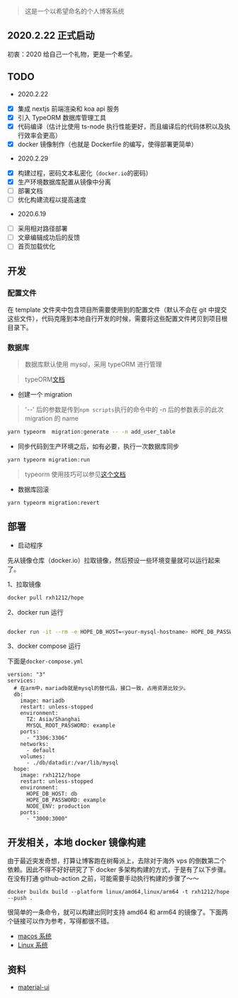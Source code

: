 > 这是一个以希望命名的个人博客系统

## 2020.2.22 正式启动

初衷：2020 给自己一个礼物，更是一个希望。

## TODO

- 2020.2.22

- [x] 集成 nextjs 前端渲染和 koa api 服务
- [x] 引入 TypeORM 数据库管理工具
- [x] 代码编译（估计比使用 ts-node 执行性能更好，而且编译后的代码体积以及执行效率会更高）
- [x] docker 镜像制作（也就是 Dockerfile 的编写，使得部署更简单）

- 2020.2.29

- [x] 构建过程，密码文本私密化（`docker.io`的密码）
- [x] 生产环境数据库配置从镜像中分离
- [ ] 部署文档
- [ ] 优化构建流程以提高速度

- 2020.6.19

- [ ] 采用相对路径部署
- [ ] 文章编辑成功后的反馈
- [ ] 首页加载优化

## 开发

### 配置文件

在 template 文件夹中包含项目所需要使用到的配置文件（默认不会在 git 中提交这些文件），代码克隆到本地自行开发的时候，需要将这些配置文件拷贝到项目根目录下。

### 数据库

> 数据库默认使用 mysql，采用 typeORM 进行管理

> typeORM[文档](https://typeorm.io/#/using-cli/installing-cli)

- 创建一个 migration

> '--' 后的参数是传到`npm scripts`执行的命令中的
> -n 后的参数表示的此次 migration 的 name

```bash
yarn typeorm  migration:generate -- -n add_user_table
```

- 同步代码到生产环境之后，如有必要，执行一次数据库同步

```bash
yarn typeorm migration:run
```

> typeorm 使用技巧可以参见[这个文档](./src/db/README.md)

- 数据库回滚

```bash
yarn typeorm migration:revert
```

## 部署

- 启动程序

先从镜像仓库（docker.io）拉取镜像，然后预设一些环境变量就可以运行起来了。

1、拉取镜像

```bash
docker pull rxh1212/hope
```

2、docker run 运行

```bash

docker run -it --rm -e HOPE_DB_HOST=<your-mysql-hostname> HOPE_DB_PASSWORD=<your-mysql-password> -p 3000:3000 --name hope  rxh1212/hope
```

3、docker compose 运行

下面是`docker-compose.yml`

```text
version: "3"
services:
  # 在arm中，mariadb就是mysql的替代品，接口一致，占用资源比较少。
  db:
    image: mariadb
    restart: unless-stopped
    environment:
      TZ: Asia/Shanghai
      MYSQL_ROOT_PASSWORD: example
    ports:
      - "3306:3306"
    networks:
      - default
    volumes:
      - ./db/datadir:/var/lib/mysql
  hope:
    image: rxh1212/hope
    restart: unless-stopped
    environment:
      HOPE_DB_HOST: db
      HOPE_DB_PASSWORD: example
      NODE_ENV: production
    ports:
      - "3000:3000"
```

## 开发相关，本地 docker 镜像构建

由于最近突发奇想，打算让博客跑在树莓派上，去除对于海外 vps 的倒数第二个依赖。因此不得不好好研究了下 docker 多架构构建的方式，于是有了以下步骤。在没有打通 github-action 之前，可能需要手动执行构建的步骤了～～

```
docker buildx build --platform linux/amd64,linux/arm64 -t rxh1212/hope --push .
```

很简单的一条命令，就可以构建出同时支持 amd64 和 arm64 的镜像了。下面两个链接可以作为参考，写得都很不错。

- [macos 系统](https://docs.docker.com/docker-for-mac/multi-arch/)
- [Linux 系统](https://www.infoq.cn/article/V9Qj0fJj6HsGYQ0LpHxg)

## 资料

- [material-ui](https://material-ui.com/zh/guides/server-rendering/)
